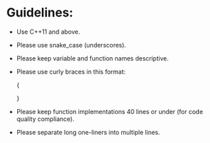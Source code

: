 # Guidelines:

* Use C++11 and above.

* Please use snake_case (underscores).

* Please keep variable and function names descriptive.

* Please use curly braces in this format:

    {

    }

* Please keep function implementations 40 lines or under (for code quality compliance).

* Please separate long one-liners into multiple lines.
